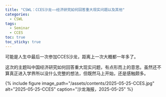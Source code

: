 ```yaml
---
title: "CSWL：CCES沙龙——经济研究如何回答重大现实问题以及其他"
categories:
  - CSWL
tags:
  - Seminar
  - CCES
toc: true
toc_sticky: true  
---
```


可能是人生中最后一次参加CCES沙龙，距离上一次大概都一年多了。

这次的主题叫中国经济研究如何回答重大现实问题，有点形而上的意思。虽然还不算真正进入学界所以没什么完整的想法，但既然马上开始，还是感触颇多。

{% include figure 
   image_path="/assets/contents/2025-05-25-CCES.jpg" 
   alt="2025-05-25-CCES"
   caption="沙龙海报，2025-05-25" 
%}
